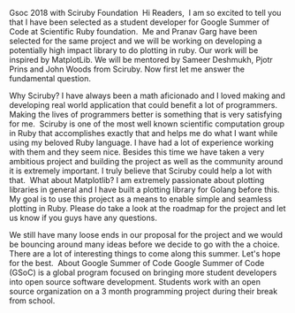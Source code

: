 Gsoc 2018 with Sciruby Foundation 
Hi Readers, 
I am so excited to tell you that I have been selected as a student developer for Google Summer of Code at Scientific Ruby foundation. 
Me and Pranav Garg have been selected for the same project and we will be working on developing a potentially high impact library to do plotting in ruby. Our work will be inspired by MatplotLib. We will be mentored by Sameer Deshmukh, Pjotr Prins and John Woods from Sciruby. Now first let me answer the fundamental question.

Why Sciruby?
I have always been a math aficionado and I loved making and developing real world application that could benefit a lot of programmers. Making the lives of programmers better is something that is very satisfying for me. 
Sciruby is one of the most well known scientific computation group in Ruby that accomplishes exactly that and helps me do what I want while using my beloved Ruby language. I have had a lot of experience working with them and they seem nice. Besides this time we have taken a very ambitious project and building the project as well as the community around it is extremely important. I truly believe that Sciruby could help a lot with that. 
What about Matplotlib?
I am extremely passionate about plotting libraries in general and I have built a plotting library for Golang before this. My goal is to use this project as a means to enable simple and seamless plotting in Ruby. Please do take a look at the roadmap for the project and let us know if you guys have any questions. 





We still have many loose ends in our proposal for the project and we would be bouncing around many ideas before we decide to go with the a choice. There are a lot of interesting things to come along this summer. Let's hope for the best. 
About Google Summer of Code
Google Summer of Code (GSoC) is a global program focused on bringing more student developers into open source software development. Students work with an open source organization on a 3 month programming project during their break from school.
